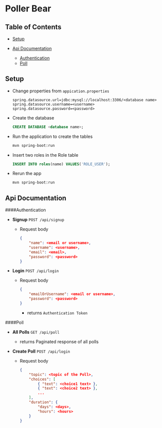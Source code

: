 # Poller Bear

## Table of Contents

- [Setup](#setup)
- [Api Documentation](#api_doc)

  - [Authentication](#authentication)
  - [Poll](#poll)

<a name="setup"></a>

## Setup

- Change properties from `appication.properties`

  ```properties
  spring.datasource.url=jdbc:mysql://localhost:3306/<database name>
  spring.datasource.username=<username>
  spring.datasource.password=<password>
  ```

- Create the database

  ```sql
  CREATE DATABASE <database name>;
  ```

- Run the application to create the tables
  ```bash
  mvn spring-boot:run
  ```
- Insert two roles in the Role table

  ```sql
  INSERT INTO roles(name) VALUES('ROLE_USER');
  ```

- Rerun the app
  ```bash
  mvn spring-boot:run
  ```

<a name="api_doc"></a>

## Api Documentation

<a name="authentication"></a>
####Authentication

- **Signup** `POST /api/signup`

  - Request body

    ```json
    {
        "name": <email or username>,
        "username": <username>,
        "email": <email>,
        "password": <password>
    }
    ```

- **Login** `POST /api/login`

  - Request body

    ```json
    {
        "emailOrUsername": <email or username>,
        "password": <password>
    }
    ```

    - returns `Authentication Token`

<a name="poll"></a>
####Poll

- **All Polls** `GET /api/poll`

  - returns Paginated response of all polls

- **Create Poll** `POST /api/login`

  - Request body

    ```json
    {
        "topic": <topic of the Poll>,
        "choices": [
            { "text": <choice1 text> },
            { "text": <choice2 text> },
            ...
        ],
        "duration": {
            "days": <days>,
            "hours": <hours>
        }
    }
    ```

